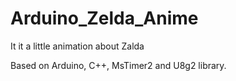# Arduino_Zelda_Anime
It it a little animation about Zalda

Based on Arduino, C++, MsTimer2 and U8g2 library.
